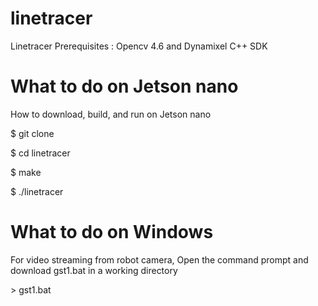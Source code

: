 # linetracer
Linetracer
Prerequisites : Opencv 4.6 and Dynamixel C++ SDK

# What to do on Jetson nano

How to download, build, and run on Jetson nano

$ git clone 

$ cd linetracer

$ make

$ ./linetracer

# What to do on Windows
For video streaming from robot camera, Open the command prompt and download gst1.bat in a working directory

\> gst1.bat


